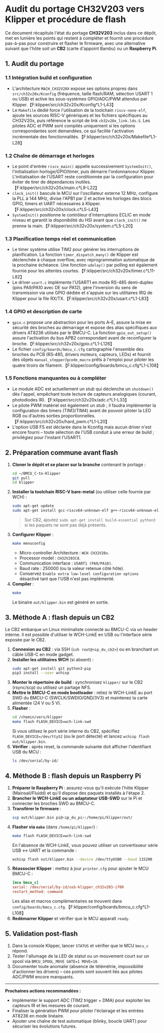 # Audit du portage CH32V203 vers Klipper et procédure de flash

Ce document récapitule l'état du portage **CH32V203** inclus dans ce dépôt, met en lumière les points qui restent à
compléter et fournit une procédure pas-à-pas pour construire et flasher le firmware, avec une alternative suivant que
l'hôte soit un **CB2** (carte d'appoint Bambu) ou un **Raspberry Pi**.

## 1. Audit du portage

### 1.1 Intégration build et configuration

* L'architecture `MACH_CH32V20X` expose ses options propres dans `src/ch32v20x/Kconfig` (fréquence, taille flash/RAM,
  sélection USART 1 ou USB) et active les sous-systèmes GPIO/ADC/PWM attendus par Klipper.【F:klipper/src/ch32v20x/Kconfig†L1-L43】
* Le `Makefile` dédié force l'utilisation de la toolchain `riscv-none-elf`, ajoute les sources RISC-V génériques et les
  fichiers spécifiques au CH32V20x, puis référence le script de link `ch32v20x_link.lds.S`. Les pilotes ADC et PWM sont
  compilés uniquement si les options correspondantes sont demandées, ce qui facilite l'activation incrémentale des
  fonctionnalités.【F:klipper/src/ch32v20x/Makefile†L1-L28】

### 1.2 Chaîne de démarrage et horloges

* Le point d'entrée `riscv_main()` appelle successivement `SystemInit()`, l'initialisation horloge/GPIO/timer, puis
  démarre l'ordonnanceur Klipper. L'initialisation de l'USART reste conditionnée par la configuration pour éviter de
  tirer de dépendances inutiles.【F:klipper/src/ch32v20x/main.c†L9-L22】
* `clock_init()` bascule le MCU sur l'oscillateur externe 12 MHz, configure la PLL à 144 MHz, divise l'APB1 par 2 et
  active les horloges des blocs GPIO, timers et UART nécessaires à Klipper.【F:klipper/src/ch32v20x/clock.c†L5-L43】
* `SystemInit()` positionne le contrôleur d'interruptions ECLIC en mode niveau et garantit la disponibilité du HSI avant
  que `clock_init()` ne prenne la main.【F:klipper/src/ch32v20x/system.c†L5-L20】

### 1.3 Planification temps réel et communication

* Le timer système utilise TIM2 pour générer les interruptions de planification. La fonction `timer_dispatch_many()` de
  Klipper est déclenchée à chaque overflow, avec reprogrammation automatique de la prochaine échéance. Une fonction
  `udelay()` par polling est également fournie pour les attentes courtes.【F:klipper/src/ch32v20x/timer.c†L11-L82】
* Le driver `usart.c` implémente l'USART1 en mode RS-485 demi-duplex (pins PA9/PA10 avec DE sur PA12), gère
  l'inversion du sens de transmission via une GPIO dédiée et s'appuie sur les utilitaires IRQ de Klipper pour la file
  RX/TX.【F:klipper/src/ch32v20x/usart.c†L1-L83】

### 1.4 GPIO et description de carte

* `gpio.c` propose une abstraction pour les ports A–E, assure la mise en sécurité des broches au démarrage et expose des
  alias spécifiques aux drivers AT8236 utilisés par le BMCU-C. La fonction `gpio_out_setup()` assure l'activation du
  bus APB2 correspondant avant de reconfigurer la broche.【F:klipper/src/ch32v20x/gpio.c†L1-L126】
* Le fichier `config/boards/bmcu_c.cfg` cartographie l'ensemble des broches du PCB (RS‑485, drivers moteurs, capteurs,
  LEDs) et fournit des objets `manual_stepper`/`gcode_macro` prêts à l'emploi pour piloter les quatre tiroirs de
  filament.【F:klipper/config/boards/bmcu_c.cfg†L1-L108】

### 1.5 Fonctions manquantes ou à compléter

* Le module ADC est actuellement un *stub* qui déclenche un `shutdown()` dès l'appel, empêchant toute lecture de capteurs
  analogiques (courant, photodiodes IR).【F:klipper/src/ch32v20x/adc.c†L1-L33】
* Le pilote PWM matériel est également un *stub* ; il faudra implémenter la configuration des timers (TIM3/TIM4) avant de
  pouvoir piloter la LED RGB ou d'autres sorties proportionnelles.【F:klipper/src/ch32v20x/hard_pwm.c†L1-L20】
* L'option USB FS est déclarée dans le Kconfig mais aucun driver n'est encore fourni – toute sélection de l'USB conduit à
  une erreur de build ; privilégiez pour l'instant l'USART1.

## 2. Préparation commune avant flash

1. **Cloner le dépôt et se placer sur la branche** contenant le portage :
   ```bash
   cd ~/BMCU_C-to-Klipper
   git pull
   cd klipper
   ```
2. **Installer la toolchain RISC-V bare-metal** (ou utiliser celle fournie par WCH) :
   ```bash
   sudo apt-get update
   sudo apt-get install gcc-riscv64-unknown-elf g++-riscv64-unknown-elf binutils-riscv64-unknown-elf
   ```
   > Sur CB2, ajoutez `sudo apt-get install build-essential python3` si les paquets ne sont pas déjà présents.
3. **Configurer Klipper** :
   ```bash
   make menuconfig
   ```
   * Micro-controller Architecture : `WCH CH32V20x`.
   * Processor model : `CH32V203C8`.
   * Communication interface : `USART1 (PA9/PA10)`.
   * Baud rate : 250000 (ou la valeur retenue côté hôte).
   * Conservez `Enable extra low-level configuration options` désactivé tant que l'USB n'est pas implémenté.
4. **Compiler** :
   ```bash
   make
   ```
   Le binaire `out/klipper.bin` est généré en sortie.

## 3. Méthode A : flash depuis un CB2

Le CB2 embarque un Linux minimaliste connecté au BMCU-C via un header interne. Il est possible d'utiliser le WCH-LinkE en
USB ou l'interface série exposée par le CB2.

1. **Connexion au CB2** : via SSH (`ssh root@<ip_du_cb2>`) ou en branchant un câble USB-C en mode gadget.
2. **Installer les utilitaires WCH** (si absent) :
   ```bash
   sudo apt-get install git python3-pip
   pip3 install --user wchisp
   ```
3. **Monter le répertoire de build** : synchronisez `klipper/` sur le CB2 (rsync/scp) ou utilisez un partage NFS.
4. **Mettre le BMCU-C en mode bootloader** : reliez le WCH-LinkE au port SWD du BMCU-C (SWCLK/SWDIO/GND/3V3) et maintenez
   la carte alimentée (24 V ou 5 V).
5. **Flasher** :
   ```bash
   cd /chemin/vers/klipper
   make flash FLASH_DEVICE=wch-link-swd
   ```
   Si vous utilisez le port série interne du CB2, spécifiez `FLASH_DEVICE=/dev/ttyS2` (ou le port détecté) et lancez
   `wchisp flash out/klipper.bin`.
6. **Vérifier** : après reset, la commande suivante doit afficher l'identifiant USB du MCU :
   ```bash
   ls /dev/serial/by-id/
   ```

## 4. Méthode B : flash depuis un Raspberry Pi

1. **Préparer le Raspberry Pi** : assurez-vous qu'il exécute l'hôte Klipper (Mainsail/Fluidd) et qu'il dispose des paquets
   installés à l'étape 2.
2. **Brancher le WCH-LinkE ou un adaptateur USB-SWD** sur le Pi et connecter les broches SWD au BMCU-C.
3. **Transférer le firmware** :
   ```bash
   scp out/klipper.bin pi@<ip_du_pi>:/home/pi/klipper/out/
   ```
4. **Flasher via `make`** (dans `/home/pi/klipper`) :
   ```bash
   make flash FLASH_DEVICE=wch-link-swd
   ```
   En l'absence de WCH-LinkE, vous pouvez utiliser un convertisseur série USB ↔︎ UART et la commande :
   ```bash
   wchisp flash out/klipper.bin --device /dev/ttyUSB0 --baud 115200
   ```
5. **Réassocier Klipper** : mettez à jour `printer.cfg` pour ajouter le MCU BMCU-C :
   ```ini
   [mcu bmcu_c]
   serial: /dev/serial/by-id/usb-klipper_ch32v203-if00
   restart_method: command
   ```
   Les alias et macros complémentaires se trouvent dans `config/boards/bmcu_c.cfg`.【F:klipper/config/boards/bmcu_c.cfg†L1-L108】
6. **Redémarrer Klipper** et vérifier que le MCU apparaît `ready`.

## 5. Validation post-flash

1. Dans la console Klipper, lancer `STATUS` et vérifier que le MCU `bmcu_c` répond.
2. Tester l'allumage de la LED de statut ou un mouvement court sur un spool via `BMCU_SPOOL_MOVE GATE=1 MOVE=10`.
3. Documenter toute anomalie (absence de télémétrie, impossibilité d'actionner les drivers) – ces points sont souvent liés
   aux pilotes ADC/PWM encore manquants.

---

**Prochaines actions recommandées :**

* Implémenter le support ADC (TIM2 trigger + DMA) pour exploiter les capteurs IR et les mesures de courant.
* Finaliser la génération PWM pour piloter l'éclairage et les entrées AT8236 en mode linéaire.
* Ajouter une chaîne de test automatique (blinky, boucle UART) pour sécuriser les évolutions futures.
